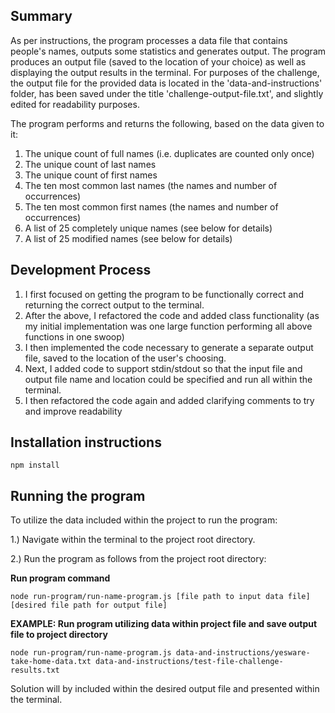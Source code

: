 ## Summary

As per instructions, the program processes a data file that contains people's names, outputs some statistics and generates output. The program produces an output file (saved to the location of your choice) as well as displaying the output results in the terminal. For purposes of the challenge, the output file for the provided data is located in the 'data-and-instructions' folder, has been saved under the title 'challenge-output-file.txt', and slightly edited for readability purposes.

The program performs and returns the following, based on the data given to it:
1. The unique count of full names (i.e. duplicates are counted only once)
2. The unique count of last names
3. The unique count of first names
4. The ten most common last names (the names and number of occurrences)
5. The ten most common first names (the names and number of occurrences)
6. A list of 25 completely unique names (see below for details)
7. A list of 25 modified names (see below for details)

## Development Process

1. I first focused on getting the program to be functionally correct and returning the correct output to the terminal.
2. After the above, I refactored the code and added class functionality (as my initial implementation was one large function performing all above functions in one swoop)
3. I then implemented the code necessary to generate a separate output file, saved to the location of the user's choosing.
4. Next, I added code to support stdin/stdout so that the input file and output file name and location could be specified and run all within the terminal.
5. I then refactored the code again and added clarifying comments to try and improve readability

## Installation instructions

```
npm install
```

## Running the program
To utilize the data included within the project to run the program:

1.) Navigate within the terminal to the project root directory.

2.) Run the program as follows from the project root directory:

**Run program command**
```
node run-program/run-name-program.js [file path to input data file] [desired file path for output file]
```

**EXAMPLE: Run program utilizing data within project file and save output file to project directory**
```
node run-program/run-name-program.js data-and-instructions/yesware-take-home-data.txt data-and-instructions/test-file-challenge-results.txt
```

Solution will by included within the desired output file and presented within the terminal.
